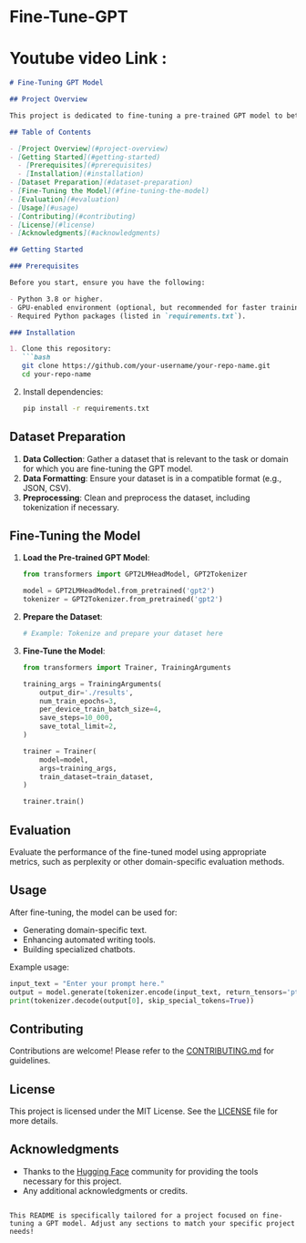 # Fine-Tune-GPT
# Youtube video Link : 

```markdown
# Fine-Tuning GPT Model

## Project Overview

This project is dedicated to fine-tuning a pre-trained GPT model to better suit a specific task or domain. The fine-tuning process leverages a specialized dataset to adapt the model's output, improving its performance and relevance to the target application.

## Table of Contents

- [Project Overview](#project-overview)
- [Getting Started](#getting-started)
  - [Prerequisites](#prerequisites)
  - [Installation](#installation)
- [Dataset Preparation](#dataset-preparation)
- [Fine-Tuning the Model](#fine-tuning-the-model)
- [Evaluation](#evaluation)
- [Usage](#usage)
- [Contributing](#contributing)
- [License](#license)
- [Acknowledgments](#acknowledgments)

## Getting Started

### Prerequisites

Before you start, ensure you have the following:

- Python 3.8 or higher.
- GPU-enabled environment (optional, but recommended for faster training).
- Required Python packages (listed in `requirements.txt`).

### Installation

1. Clone this repository:
   ```bash
   git clone https://github.com/your-username/your-repo-name.git
   cd your-repo-name
   ```

2. Install dependencies:
   ```bash
   pip install -r requirements.txt
   ```

## Dataset Preparation

1. **Data Collection**: Gather a dataset that is relevant to the task or domain for which you are fine-tuning the GPT model.
2. **Data Formatting**: Ensure your dataset is in a compatible format (e.g., JSON, CSV).
3. **Preprocessing**: Clean and preprocess the dataset, including tokenization if necessary.

## Fine-Tuning the Model

1. **Load the Pre-trained GPT Model**:
   ```python
   from transformers import GPT2LMHeadModel, GPT2Tokenizer

   model = GPT2LMHeadModel.from_pretrained('gpt2')
   tokenizer = GPT2Tokenizer.from_pretrained('gpt2')
   ```

2. **Prepare the Dataset**:
   ```python
   # Example: Tokenize and prepare your dataset here
   ```

3. **Fine-Tune the Model**:
   ```python
   from transformers import Trainer, TrainingArguments

   training_args = TrainingArguments(
       output_dir='./results',
       num_train_epochs=3,
       per_device_train_batch_size=4,
       save_steps=10_000,
       save_total_limit=2,
   )

   trainer = Trainer(
       model=model,
       args=training_args,
       train_dataset=train_dataset,
   )

   trainer.train()
   ```

## Evaluation

Evaluate the performance of the fine-tuned model using appropriate metrics, such as perplexity or other domain-specific evaluation methods.

## Usage

After fine-tuning, the model can be used for:

- Generating domain-specific text.
- Enhancing automated writing tools.
- Building specialized chatbots.

Example usage:
```python
input_text = "Enter your prompt here."
output = model.generate(tokenizer.encode(input_text, return_tensors='pt'))
print(tokenizer.decode(output[0], skip_special_tokens=True))
```

## Contributing

Contributions are welcome! Please refer to the [CONTRIBUTING.md](CONTRIBUTING.md) for guidelines.

## License

This project is licensed under the MIT License. See the [LICENSE](LICENSE) file for more details.

## Acknowledgments

- Thanks to the [Hugging Face](https://huggingface.co/) community for providing the tools necessary for this project.
- Any additional acknowledgments or credits.
```

This README is specifically tailored for a project focused on fine-tuning a GPT model. Adjust any sections to match your specific project needs!
